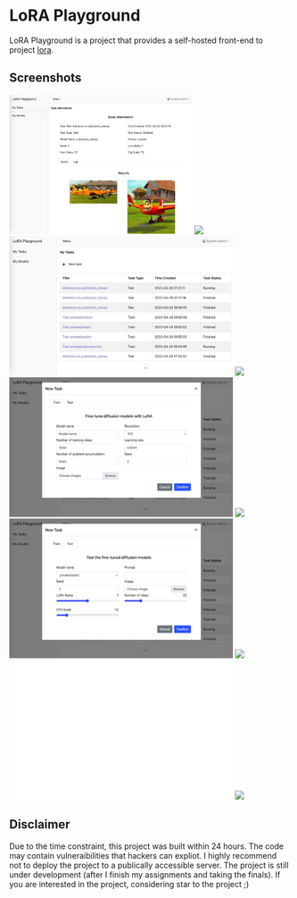 # LoRA Playground
LoRA Playground is a project that provides a self-hosted front-end to project [lora](https://github.com/cloneofsimo/lora).

## Screenshots
<img src="web/screenshots/01.jpg?raw=true" height="250"> <img src="screenshots/04.jpg?raw=true" height="250">
<img src="web/screenshots/02.jpg?raw=true" height="250"> <img src="screenshots/03.jpg?raw=true" height="250"> 
<img src="web/screenshots/03.jpg?raw=true" height="250"> <img src="screenshots/03.jpg?raw=true" height="250"> 
<img src="web/screenshots/04.jpg?raw=true" height="250"> <img src="screenshots/03.jpg?raw=true" height="250"> 
<img src="web/screenshots/05.jpg?raw=true" height="250"> <img src="screenshots/03.jpg?raw=true" height="250"> 

## Disclaimer
Due to the time constraint, this project was built within 24 hours. The code may contain vulneraibilities that hackers can expliot. I highly recommend not to deploy the project to a publically accessible server. The project is still under development (after I finish my assignments and taking the finals). If you are interested in the project, considering star to the project ;)

